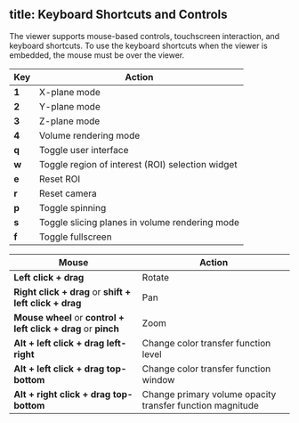title: Keyboard Shortcuts and Controls
---

The viewer supports mouse-based controls, touchscreen interaction, and
keyboard shortcuts. To use the keyboard shortcuts when the viewer is embedded,
the mouse must be over the viewer.

**Key** | **Action**
--- | --- |
**1** | X-plane mode
**2** | Y-plane mode
**3** | Z-plane mode
**4** | Volume rendering mode
**q** | Toggle user interface
**w** | Toggle region of interest (ROI) selection widget
**e** | Reset ROI
**r** | Reset camera
**p** | Toggle spinning
**s** | Toggle slicing planes in volume rendering mode
**f** | Toggle fullscreen

**Mouse** | **Action**
--- | --- |
**Left click + drag** | Rotate
**Right click + drag** or **shift + left click + drag** | Pan
**Mouse wheel** or **control + left click + drag** or **pinch** | Zoom
**Alt + left click + drag left-right** | Change color transfer function level
**Alt + left click + drag top-bottom** | Change color transfer function window
**Alt + right click + drag top-bottom** | Change primary volume opacity transfer function magnitude
